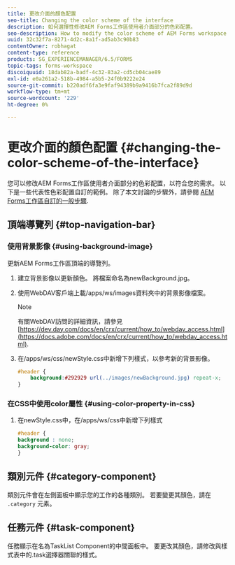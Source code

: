 ```yaml
---
title: 更改介面的顏色配置
seo-title: Changing the color scheme of the interface
description: 如何選擇性修改AEM Forms工作區使用者介面部分的色彩配置。
seo-description: How to modify the color scheme of AEM Forms workspace user interface portions selectively.
uuid: 32c32f7a-8271-4d2c-8a1f-ad5ab3c90b83
contentOwner: robhagat
content-type: reference
products: SG_EXPERIENCEMANAGER/6.5/FORMS
topic-tags: forms-workspace
discoiquuid: 18dab82a-badf-4c32-83a2-cd5cb04cae89
exl-id: e0a261a2-518b-4984-a5b5-24f0b9222e24
source-git-commit: b220adf6fa3e9faf94389b9a9416b7fca2f89d9d
workflow-type: tm+mt
source-wordcount: '229'
ht-degree: 0%

---
```


# 更改介面的顏色配置 {#changing-the-color-scheme-of-the-interface}

您可以修改AEM Forms工作區使用者介面部分的色彩配置，以符合您的需求。 以下是一些代表性色彩配置自訂的範例。 除了本文討論的步驟外，請參閱 [AEM Forms工作區自訂的一般步驟](/help/forms/using/generic-steps-html-workspace-customization.md).

## 頂端導覽列 {#top-navigation-bar}

### 使用背景影像 {#using-background-image}

更新AEM Forms工作區頂端的導覽列。

1. 建立背景影像以更新顏色。 將檔案命名為newBackground.jpg。
1. 使用WebDAV客戶端上載/apps/ws/images資料夾中的背景影像檔案。

   >[!NOTE]
   >
   >有關WebDAV訪問的詳細資訊，請參見 [https://dev.day.com/docs/en/crx/current/how_to/webdav_access.html](https://docs.adobe.com/docs/en/crx/current/how_to/webdav_access.html).

1. 在/apps/ws/css/newStyle.css中新增下列樣式，以參考新的背景影像。

   ```css
   #header {
       background:#292929 url(../images/newBackground.jpg) repeat-x;
   }
   ```

### 在CSS中使用color屬性 {#using-color-property-in-css}

1. 在newStyle.css中，在/apps/ws/css中新增下列樣式

   ```css
   #header {
   background : none;
   background-color: gray;
   }
   ```

## 類別元件 {#category-component}

類別元件會在左側面板中顯示您的工作的各種類別。 若要變更其顏色，請在 `.category` 元素。

## 任務元件 {#task-component}

任務顯示在名為TaskList Component的中間面板中。 要更改其顏色，請修改與樣式表中的.task選擇器關聯的樣式。
